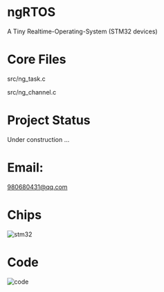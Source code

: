 # ngRTOS
A Tiny Realtime-Operating-System (STM32 devices)

# Core Files
src/ng_task.c

src/ng_channel.c

# Project Status
Under construction ...

# Email: 
980680431@qq.com

# Chips

![stm32](https://user-images.githubusercontent.com/28725147/211881021-549a4bdc-c3e2-4581-9ccc-b195aa9f7f2e.jpg)

# Code

![code](https://user-images.githubusercontent.com/28725147/211888784-c906d292-ad1c-4154-9528-534f121c43e6.png)
